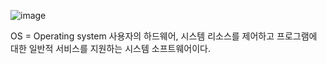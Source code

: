 ![image](https://github.com/rheejin92/Studing/assets/131955566/ef72d566-a2f7-4004-95e9-f2f644afdb64)

OS = Operating system
사용자의 하드웨어, 시스템 리소스를 제어하고 프로그램에 대한 일반적 서비스를 지원하는 시스템 소프트웨어이다.






